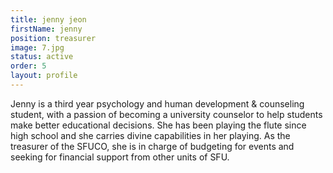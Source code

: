```yaml
---
title: jenny jeon
firstName: jenny
position: treasurer
image: 7.jpg
status: active
order: 5
layout: profile
---
```


Jenny is a third year psychology and human development & counseling student, with a passion of becoming a university counselor to help students make better educational decisions. She has been playing the flute since high school and she carries divine capabilities in her playing. As the treasurer of the SFUCO, she is in charge of budgeting for events and seeking for financial support from other units of SFU.
